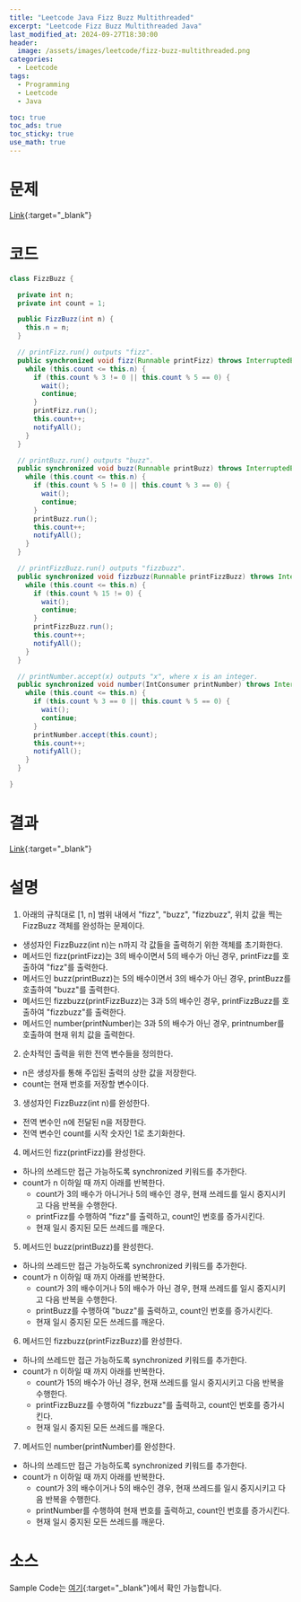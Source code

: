 ```yaml
---
title: "Leetcode Java Fizz Buzz Multithreaded"
excerpt: "Leetcode Fizz Buzz Multithreaded Java"
last_modified_at: 2024-09-27T18:30:00
header:
  image: /assets/images/leetcode/fizz-buzz-multithreaded.png
categories:
  - Leetcode
tags:
  - Programming
  - Leetcode
  - Java

toc: true
toc_ads: true
toc_sticky: true
use_math: true
---
```

# 문제
[Link](https://leetcode.com/problems/fizz-buzz-multithreaded/){:target="_blank"}

# 코드
```java
class FizzBuzz {

  private int n;
  private int count = 1;

  public FizzBuzz(int n) {
    this.n = n;
  }

  // printFizz.run() outputs "fizz".
  public synchronized void fizz(Runnable printFizz) throws InterruptedException {
    while (this.count <= this.n) {
      if (this.count % 3 != 0 || this.count % 5 == 0) {
        wait();
        continue;
      }
      printFizz.run();
      this.count++;
      notifyAll();
    }
  }

  // printBuzz.run() outputs "buzz".
  public synchronized void buzz(Runnable printBuzz) throws InterruptedException {
    while (this.count <= this.n) {
      if (this.count % 5 != 0 || this.count % 3 == 0) {
        wait();
        continue;
      }
      printBuzz.run();
      this.count++;
      notifyAll();
    }
  }

  // printFizzBuzz.run() outputs "fizzbuzz".
  public synchronized void fizzbuzz(Runnable printFizzBuzz) throws InterruptedException {
    while (this.count <= this.n) {
      if (this.count % 15 != 0) {
        wait();
        continue;
      }
      printFizzBuzz.run();
      this.count++;
      notifyAll();
    }
  }

  // printNumber.accept(x) outputs "x", where x is an integer.
  public synchronized void number(IntConsumer printNumber) throws InterruptedException {
    while (this.count <= this.n) {
      if (this.count % 3 == 0 || this.count % 5 == 0) {
        wait();
        continue;
      }
      printNumber.accept(this.count);
      this.count++;
      notifyAll();
    }
  }

}
```

# 결과
[Link](https://leetcode.com/problems/fizz-buzz-multithreaded/submissions/1403783246/){:target="_blank"}

# 설명
1. 아래의 규칙대로 [1, n] 범위 내에서 "fizz", "buzz", "fizzbuzz", 위치 값을 찍는 FizzBuzz 객체를 완성하는 문제이다.
- 생성자인 FizzBuzz(int n)는 n까지 각 값들을 출력하기 위한 객체를 초기화한다.
- 메서드인 fizz(printFizz)는 3의 배수이면서 5의 배수가 아닌 경우, printFizz를 호출하여 "fizz"를 출력한다.
- 메서드인 buzz(printBuzz)는 5의 배수이면서 3의 배수가 아닌 경우, printBuzz를 호출하여 "buzz"를 출력한다.
- 메서드인 fizzbuzz(printFizzBuzz)는 3과 5의 배수인 경우, printFizzBuzz를 호출하여 "fizzbuzz"를 출력한다.
- 메서드인 number(printNumber)는 3과 5의 배수가 아닌 경우, printnumber를 호출하여 현재 위치 값을 출력한다.

2. 순차적인 출력을 위한 전역 변수들을 정의한다.
- n은 생성자를 통해 주입된 출력의 상한 값을 저장한다.
- count는 현재 번호를 저장할 변수이다.

3. 생성자인 FizzBuzz(int n)를 완성한다.
- 전역 변수인 n에 전달된 n을 저장한다.
- 전역 변수인 count를 시작 숫자인 1로 초기화한다.

4. 메서드인 fizz(printFizz)를 완성한다.
- 하나의 쓰레드만 접근 가능하도록 synchronized 키워드를 추가한다.
- count가 n 이하일 때 까지 아래를 반복한다.
  - count가 3의 배수가 아니거나 5의 배수인 경우, 현재 쓰레드를 일시 중지시키고 다음 반복을 수행한다.
  - printFizz를 수행하여 "fizz"를 출력하고, count인 번호를 증가시킨다.
  - 현재 일시 중지된 모든 쓰레드를 깨운다.

5. 메서드인 buzz(printBuzz)를 완성한다.
- 하나의 쓰레드만 접근 가능하도록 synchronized 키워드를 추가한다.
- count가 n 이하일 때 까지 아래를 반복한다.
  - count가 3의 배수이거나 5의 배수가 아닌 경우, 현재 쓰레드를 일시 중지시키고 다음 반복을 수행한다.
  - printBuzz를 수행하여 "buzz"를 출력하고, count인 번호를 증가시킨다.
  - 현재 일시 중지된 모든 쓰레드를 깨운다.

6. 메서드인 fizzbuzz(printFizzBuzz)를 완성한다.
- 하나의 쓰레드만 접근 가능하도록 synchronized 키워드를 추가한다.
- count가 n 이하일 때 까지 아래를 반복한다.
  - count가 15의 배수가 아닌 경우, 현재 쓰레드를 일시 중지시키고 다음 반복을 수행한다.
  - printFizzBuzz를 수행하여 "fizzbuzz"를 출력하고, count인 번호를 증가시킨다.
  - 현재 일시 중지된 모든 쓰레드를 깨운다.

7. 메서드인 number(printNumber)를 완성한다.
- 하나의 쓰레드만 접근 가능하도록 synchronized 키워드를 추가한다.
- count가 n 이하일 때 까지 아래를 반복한다.
  - count가 3의 배수이거나 5의 배수인 경우, 현재 쓰레드를 일시 중지시키고 다음 반복을 수행한다.
  - printNumber를 수행하여 현재 번호를 출력하고, count인 번호를 증가시킨다.
  - 현재 일시 중지된 모든 쓰레드를 깨운다.

# 소스
Sample Code는 [여기](https://github.com/GracefulSoul/leetcode/blob/master/src/main/java/gracefulsoul/problems/FizzBuzzMultithreaded.java){:target="_blank"}에서 확인 가능합니다.